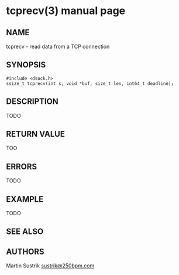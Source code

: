 # tcprecv(3) manual page

## NAME

tcprecv - read data from a TCP connection

## SYNOPSIS

```
#include <dsock.h>
ssize_t tcprecv(int s, void *buf, size_t len, int64_t deadline);
```

## DESCRIPTION

TODO

## RETURN VALUE

TOO

## ERRORS

TODO

## EXAMPLE

TODO

## SEE ALSO

## AUTHORS

Martin Sustrik <sustrik@250bpm.com>

